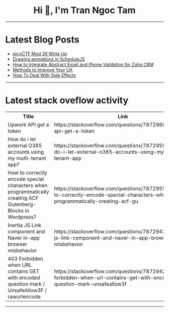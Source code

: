 <h1 align="center">Hi 👋, I'm Tran Ngoc Tam</h1>

---

# Latest Blog Posts 
<!-- BLOG-POST-LIST:START -->
- [picoCTF Mod 26 Write Up](https://dev.to/president-xd/picoctf-mod-26-write-up-pnh)
- [Drawing animations in ScheduleJS](https://dev.to/lenormor/drawing-animations-in-schedulejs-56fo)
- [How to Integrate Abstract Email and Phone Validation for Zoho CRM](https://dev.to/jamesellis/how-to-integrate-abstract-email-and-phone-validation-for-zoho-crm-30i2)
- [Methods to Improve Your UX](https://dev.to/danieldavis/methods-to-improve-your-ux-33l)
- [How To Deal With Side Effects](https://dev.to/ark7/how-to-deal-with-side-effects-5f22)
<!-- BLOG-POST-LIST:END -->

---

# Latest stack oveflow activity
<table>
  <tr><th>Title</th><th>Link</th></tr>
  <!-- STACKOVERFLOW:START --><tr><td>Upwork API get a token</td><td>https://stackoverflow.com/questions/78729602/upwork-api-get-a-token</td></tr><tr><td>How do i let external O365 accounts using my multi-tenant app?</td><td>https://stackoverflow.com/questions/78729594/how-do-i-let-external-o365-accounts-using-my-multi-tenant-app</td></tr><tr><td>How to correctly encode special characters when programmatically creating ACF Gutenberg-Blocks in Wordpress?</td><td>https://stackoverflow.com/questions/78729554/how-to-correctly-encode-special-characters-when-programmatically-creating-acf-gu</td></tr><tr><td>Inertia JS Link component and Naver in-app browser misbehavior</td><td>https://stackoverflow.com/questions/78729479/inertia-js-link-component-and-naver-in-app-browser-misbehavior</td></tr><tr><td>403 Forbidden when URL contains GET with encoded question mark / UnsafeAllow3F / rawurlencode</td><td>https://stackoverflow.com/questions/78729429/403-forbidden-when-url-contains-get-with-encoded-question-mark-unsafeallow3f</td></tr><!-- STACKOVERFLOW:END -->
</table>

---


